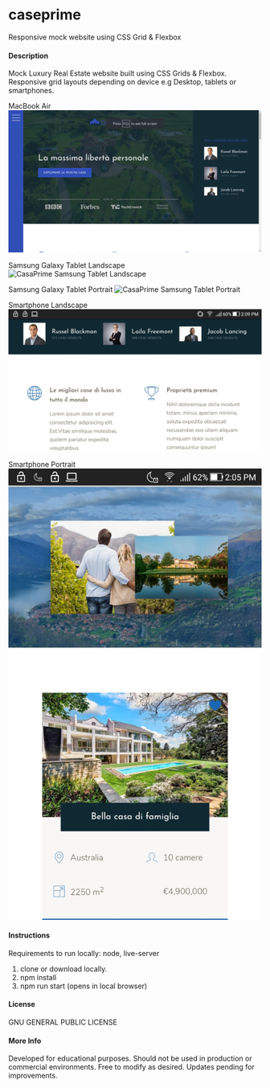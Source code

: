 # caseprime
Responsive mock website using CSS Grid & Flexbox

#### Description ####
Mock Luxury Real Estate website built using CSS Grids & Flexbox. Responsive grid layouts depending on device e.g Desktop, tablets or smartphones.

MacBook Air 
![CasePrime MacBoor Air](img/screenshots/img-header.png)

Samsung Galaxy Tablet Landscape
![CasaPrime Samsung Tablet Landscape](img/screenshots-img/tablet-landscape.png)

Samsung Galaxy Tablet Portrait
![CasaPrime Samsung Tablet Portrait](img/screenshots-img/tablet-portrait.png)

Smartphone Landscape
![CasePrim Smartphone Landscape](img/screenshots/smartphone-landscape.jpeg)

Smartphone Portrait
![CasePrim Smartphone Landscape](img/screenshots/smartphone.jpeg)

#### Instructions ####
Requirements to run locally: node, live-server
1. clone or download locally.
2. npm install
3. npm run start (opens in local browser)

#### License ####
GNU GENERAL PUBLIC LICENSE

#### More Info ####
Developed for educational purposes. Should not be used in production or commercial environments. Free to modify as desired.
Updates pending for improvements.
